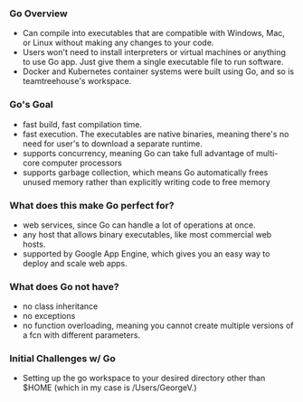 ### Go Overview
- Can compile into executables that are compatible with Windows, Mac, or Linux without making any changes to your code. 
- Users won't need to install interpreters or virtual machines or anything to use Go app. Just give them a single executable file to run software.
- Docker and Kubernetes container systems were built using Go, and so is teamtreehouse's workspace.

### Go's Goal
- fast build, fast compilation time.
- fast execution. The executables are native binaries, meaning there's no need for user's to download a separate runtime. 
- supports concurrency, meaning Go can take full advantage of multi-core computer processors
- supports garbage collection, which means Go automatically frees unused memory rather than explicitly writing code to free memory

### What does this make Go perfect for?
- web services, since Go can handle a lot of operations at once. 
- any host that allows binary executables, like most commercial web hosts.
- supported by Google App Engine, which gives you an easy way to deploy and scale web apps.

### What does Go not have?
- no class inheritance 
- no exceptions
- no function overloading, meaning you cannot create multiple versions of a fcn with different parameters.

### Initial Challenges w/ Go
- Setting up the go workspace to your desired directory other than $HOME (which in my case is /Users/GeorgeV.) 
